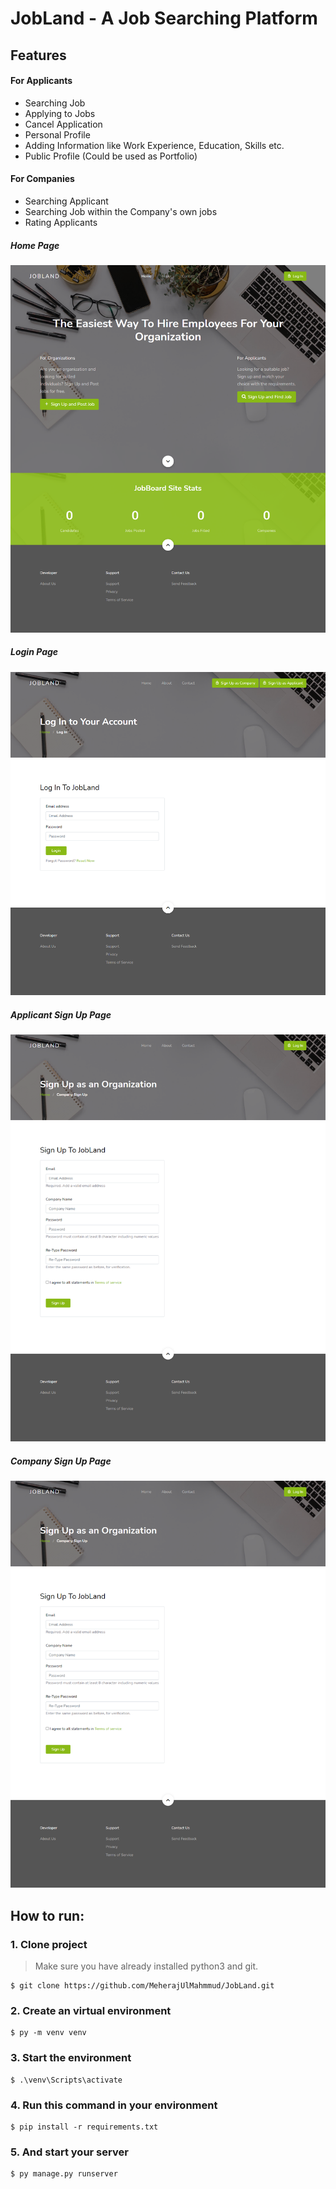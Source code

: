 # JobLand - A Job Searching Platform

## Features

#### For Applicants

<ul>
    <li>Searching Job</li>
    <li>Applying to Jobs</li>
    <li>Cancel Application</li>
    <li>Personal Profile</li>
    <li>Adding Information like Work Experience, Education, Skills etc.</li>
    <li>Public Profile (Could be used as Portfolio)</li>
</ul>

#### For Companies

<ul>
    <li>Searching Applicant</li>
    <li>Searching Job within the Company's own jobs</li>
    <li>Rating Applicants</li>
</ul>

##### Home Page

![logo](/ss/home.png?raw=true "Logo")

##### Login Page

![logo](/ss/login.png?raw=true "Logo")

##### Applicant Sign Up Page

![logo](/ss/signup2.png?raw=true "Logo")

##### Company Sign Up Page

![logo](/ss/signup1.png?raw=true "Logo")

## How to run:

### 1. Clone project

> Make sure you have already installed python3 and git.

```
$ git clone https://github.com/MeherajUlMahmmud/JobLand.git
```

### 2. Create an virtual environment

```
$ py -m venv venv
```

### 3. Start the environment

```
$ .\venv\Scripts\activate
```

### 4. Run this command in your environment

```
$ pip install -r requirements.txt
```

### 5. And start your server

```
$ py manage.py runserver
```
